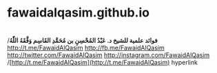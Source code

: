 # fawaidalqasim.github.io
#
/**فوائد علمية للشيخ د. عَبْدُ المُحْسِنِ بن مُحَمَّدِ القَاسِم وَفَّقَهُ اللّٰهُ**
http://t.me/FawaidAlQasim
http://fb.me/FawaidAlQasim
http://twitter.com/FawaidAlQasim
http://instagram.com/FawaidAlQasim
/[http://t.me/FawaidAlQasim](http://t.me/FawaidAlQasim)
hyperlink
